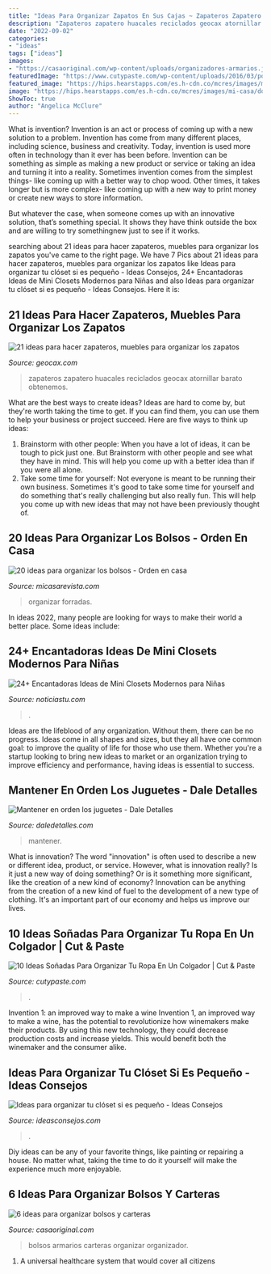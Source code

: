 ```yaml
---
title: "Ideas Para Organizar Zapatos En Sus Cajas ~ Zapateros Zapatero Huacales Reciclados Geocax Atornillar Barato Obtenemos"
description: "Zapateros zapatero huacales reciclados geocax atornillar barato obtenemos"
date: "2022-09-02"
categories:
- "ideas"
tags: ["ideas"]
images:
- "https://casaoriginal.com/wp-content/uploads/organizadores-armarios.jpg"
featuredImage: "https://www.cutypaste.com/wp-content/uploads/2016/03/portada-191.jpg"
featured_image: "https://hips.hearstapps.com/es.h-cdn.co/mcres/images/mi-casa/dormitorios/xx-ideas-para-organizar-los-bolsos/cajas-forradas/1426033-1-esl-ES/cajas-forradas.jpg?resize=480:*"
image: "https://hips.hearstapps.com/es.h-cdn.co/mcres/images/mi-casa/dormitorios/xx-ideas-para-organizar-los-bolsos/cajas-forradas/1426033-1-esl-ES/cajas-forradas.jpg?resize=480:*"
ShowToc: true
author: "Angelica McClure"
---
```



What is invention?
Invention is an act or process of coming up with a new solution to a problem. Invention has come from many different places, including science, business and creativity. Today, invention is used more often in technology than it ever has been before. 
Invention can be something as simple as making a new product or service or taking an idea and turning it into a reality. Sometimes invention comes from the simplest things- like coming up with a better way to chop wood. Other times, it takes longer but is more complex- like coming up with a new way to print money or create new ways to store information. 

But whatever the case, when someone comes up with an innovative solution, that’s something special. It shows they have think outside the box and are willing to try somethingnew just to see if it works.

	

		
searching about 21 ideas para hacer zapateros, muebles para organizar los zapatos you've came to the right page. We have 7 Pics about 21 ideas para hacer zapateros, muebles para organizar los zapatos like Ideas para organizar tu clóset si es pequeño - Ideas Consejos, 24+ Encantadoras Ideas de Mini Closets Modernos para Niñas and also Ideas para organizar tu clóset si es pequeño - Ideas Consejos. Here it is:
		
    
## 21 Ideas Para Hacer Zapateros, Muebles Para Organizar Los Zapatos

<img loading=lazy src="https://geocax.com/wp-content/uploads/2021/05/ideas-zapateros-19.jpg" onerror="this.onerror=null;this.src='https://tse1.mm.bing.net/th?id=OIP.3k_779xTWCkCgCEo6W8m9gHaKk&amp;pid=15.1';" alt="21 ideas para hacer zapateros, muebles para organizar los zapatos">

_Source: geocax.com_

>zapateros zapatero huacales reciclados geocax atornillar barato obtenemos. 

	

What are the best ways to create ideas?
Ideas are hard to come by, but they're worth taking the time to get. If you can find them, you can use them to help your business or project succeed. Here are five ways to think up ideas: 
1. Brainstorm with other people: When you have a lot of ideas, it can be tough to pick just one. But Brainstorm with other people and see what they have in mind. This will help you come up with a better idea than if you were all alone. 
2. Take some time for yourself: Not everyone is meant to be running their own business. Sometimes it's good to take some time for yourself and do something that's really challenging but also really fun. This will help you come up with new ideas that may not have been previously thought of. 

    
## 20 Ideas Para Organizar Los Bolsos - Orden En Casa

<img loading=lazy src="https://hips.hearstapps.com/es.h-cdn.co/mcres/images/mi-casa/dormitorios/xx-ideas-para-organizar-los-bolsos/cajas-forradas/1426033-1-esl-ES/cajas-forradas.jpg?resize=480:*" onerror="this.onerror=null;this.src='https://tse3.mm.bing.net/th?id=OIP.IzaInNdR6NGBQx2HMsQu5gHaJ4&amp;pid=15.1';" alt="20 ideas para organizar los bolsos - Orden en casa">

_Source: micasarevista.com_

>organizar forradas. 

	

In ideas 2022, many people are looking for ways to make their world a better place. Some ideas include:

    
## 24+ Encantadoras Ideas De Mini Closets Modernos Para Niñas

<img loading=lazy src="https://noticiastu.com/wp-content/uploads/2020/02/Closets-Modernos-para-Niñas-y-Niños-20.jpg" onerror="this.onerror=null;this.src='https://tse4.mm.bing.net/th?id=OIP.JGfcJPqX7u7XYICJTukY5wHaKR&amp;pid=15.1';" alt="24+ Encantadoras Ideas de Mini Closets Modernos para Niñas">

_Source: noticiastu.com_

>. 

	

Ideas are the lifeblood of any organization. Without them, there can be no progress. Ideas come in all shapes and sizes, but they all have one common goal: to improve the quality of life for those who use them. Whether you're a startup looking to bring new ideas to market or an organization trying to improve efficiency and performance, having ideas is essential to success.

    
## Mantener En Orden Los Juguetes - Dale Detalles

<img loading=lazy src="https://i0.wp.com/www.daledetalles.com/wp-content/uploads/2016/04/organizar-juguetes.jpg?resize=544%2C362" onerror="this.onerror=null;this.src='https://tse3.mm.bing.net/th?id=OIP.P2i-tkdlHPmFqtOpuJrPsQHaE7&amp;pid=15.1';" alt="Mantener en orden los juguetes - Dale Detalles">

_Source: daledetalles.com_

>mantener. 

	

What is innovation?
The word "innovation" is often used to describe a new or different idea, product, or service. However, what is innovation really? Is it just a new way of doing something? Or is it something more significant, like the creation of a new kind of economy?
Innovation can be anything from the creation of a new kind of fuel to the development of a new type of clothing. It's an important part of our economy and helps us improve our lives.

    
## 10 Ideas Soñadas Para Organizar Tu Ropa En Un Colgador | Cut &amp; Paste

<img loading=lazy src="https://www.cutypaste.com/wp-content/uploads/2016/03/portada-191.jpg" onerror="this.onerror=null;this.src='https://tse2.mm.bing.net/th?id=OIP.A_YyGdDsrBRFQgRU9oraTgHaDw&amp;pid=15.1';" alt="10 Ideas Soñadas Para Organizar Tu Ropa En Un Colgador | Cut &amp; Paste">

_Source: cutypaste.com_

>. 

	

Invention 1: an improved way to make a wine
Invention 1, an improved way to make a wine, has the potential to revolutionize how winemakers make their products. By using this new technology, they could decrease production costs and increase yields. This would benefit both the winemaker and the consumer alike.

    
## Ideas Para Organizar Tu Clóset Si Es Pequeño - Ideas Consejos

<img loading=lazy src="https://ideasconsejos.com/images/2020/11/Ideas-para-organizar-tu-closet-si-es-pequeno-4.jpg" onerror="this.onerror=null;this.src='https://tse3.mm.bing.net/th?id=OIP.iiZtKfRjdTcxSvng16Iz3wHaLI&amp;pid=15.1';" alt="Ideas para organizar tu clóset si es pequeño - Ideas Consejos">

_Source: ideasconsejos.com_

>. 

	

Diy ideas can be any of your favorite things, like painting or repairing a house. No matter what, taking the time to do it yourself will make the experience much more enjoyable.

    
## 6 Ideas Para Organizar Bolsos Y Carteras

<img loading=lazy src="https://casaoriginal.com/wp-content/uploads/organizadores-armarios.jpg" onerror="this.onerror=null;this.src='https://tse1.mm.bing.net/th?id=OIP.UZXuEFQFe7IWpJ2v1Z2WjQHaQK&amp;pid=15.1';" alt="6 ideas para organizar bolsos y carteras">

_Source: casaoriginal.com_

>bolsos armarios carteras organizar organizador. 

	

1. A universal healthcare system that would cover all citizens

